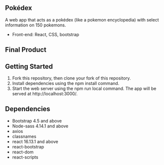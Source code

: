 ## Pokédex

A web app that acts as a pokédex (like a pokemon encyclopedia) with select information on 150 pokemons.

* Front-end: React, CSS, bootstrap

## Final Product

## Getting Started
1. Fork this repository, then clone your fork of this repository.
1. Install dependencies using the npm install command.
1. Start the web server using the npm run local command. The app will be served at http://localhost:3000/.

## Dependencies

* Bootstrap 4.5 and above
* Node-sass 4.14.1 and above
* axios
* classnames
* react 16.13.1 and above
* react-bootstrap 
* react-dom 
* react-scripts